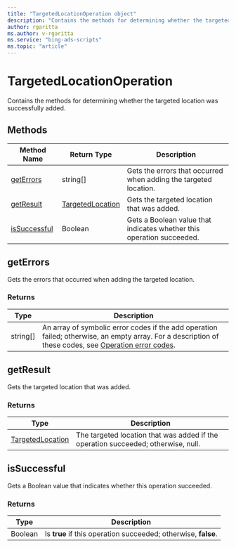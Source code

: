 ```yaml
---
title: "TargetedLocationOperation object"
description: "Contains the methods for determining whether the targeted location was successfully added."
author: rgaritta
ms.author: v-rgaritta
ms.service: "bing-ads-scripts"
ms.topic: "article"
---
```


# TargetedLocationOperation

Contains the methods for determining whether the targeted location was successfully added. 


## Methods

|Method Name|Return Type|Description|
|-|-|-
[getErrors](#geterrors)|string[]|Gets the errors that occurred when adding the targeted location.
[getResult](#getresult)|[TargetedLocation](./TargetedLocation.md)|Gets the targeted location that was added.
[isSuccessful](#issuccessful)|Boolean|Gets a Boolean value that indicates whether this operation succeeded.

## <a name="geterrors"></a>getErrors

Gets the errors that occurred when adding the targeted location.

### Returns

|Type|Description|
|-|-
string[]|An array of symbolic error codes if the add operation failed; otherwise, an empty array. For a description of these codes, see [Operation error codes](/advertising/guides/operation-error-codes).

## <a name="getresult"></a>getResult

Gets the targeted location that was added.

### Returns

|Type|Description|
|-|-
[TargetedLocation](./TargetedLocation.md)|The targeted location that was added if the operation succeeded; otherwise, null.

## <a name="issuccessful"></a>isSuccessful

Gets a Boolean value that indicates whether this operation succeeded.

### Returns

|Type|Description|
|-|-
Boolean|Is **true** if this operation succeeded; otherwise, **false**.

